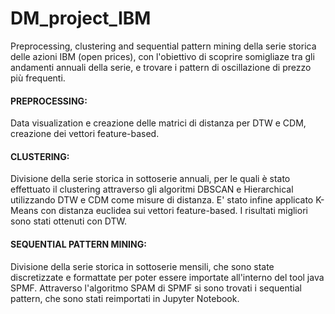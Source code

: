 # DM_project_IBM

Preprocessing, clustering and sequential pattern mining della serie storica delle azioni IBM (open prices), con l'obiettivo di scoprire somigliaze tra gli andamenti annuali della serie, e trovare i pattern di oscillazione di prezzo più frequenti.


#### PREPROCESSING:
Data visualization e creazione delle matrici di distanza per DTW e CDM, creazione dei vettori feature-based.

#### CLUSTERING: 
Divisione della serie storica in sottoserie annuali, per le quali è stato effettuato il clustering attraverso gli algoritmi DBSCAN e Hierarchical utilizzando DTW e CDM come misure di distanza. E' stato infine applicato K-Means con distanza euclidea sui vettori feature-based. I risultati migliori sono stati ottenuti con DTW.

#### SEQUENTIAL PATTERN MINING:
Divisione della serie storica in sottoserie mensili, che sono state discretizzate e formattate per poter essere importate all'interno del tool java SPMF. Attraverso l'algoritmo SPAM di SPMF si sono trovati i sequential pattern, che sono stati reimportati in Jupyter Notebook.
